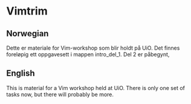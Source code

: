 # Vimtrim

## Norwegian
Dette er materiale for Vim-workshop som blir holdt på UiO. Det finnes foreløpig ett oppgavesett i mappen intro\_del\_1. Del 2 er påbegynt, 

## English
This is material for a Vim workshop held at UiO. There is only one set of tasks now, but there will probably be more.
